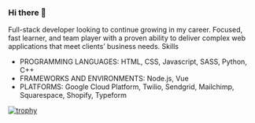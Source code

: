 ### Hi there 👋
Full-stack developer looking to continue growing in my career. Focused, fast learner, and team player with a proven ability to deliver complex web applications that meet clients’ business needs.
Skills
* PROGRAMMING LANGUAGES: HTML, CSS, Javascript, SASS, Python, C++
* FRAMEWORKS AND ENVIRONMENTS: Node.js, Vue
* PLATFORMS: Google Cloud Platform, Twilio, Sendgrid, Mailchimp, Squarespace, Shopify, Typeform

<!--
**etothepi16/etothepi16** is a ✨ _special_ ✨ repository because its `README.md` (this file) appears on your GitHub profile.

Here are some ideas to get you started:

- 🔭 I’m currently working on ...
- 🌱 I’m currently learning ...
- 👯 I’m looking to collaborate on ...
- 🤔 I’m looking for help with ...
- 💬 Ask me about ...
- 📫 How to reach me: ...
- 😄 Pronouns: ...
- ⚡ Fun fact: ...
-->
[![trophy](https://github-profile-trophy.vercel.app/?username=etothepi16&theme=onedark)](https://github.com/ryo-ma/github-profile-trophy)
